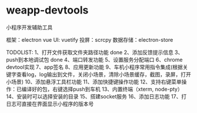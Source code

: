 # weapp-devtools
小程序开发辅助工具

框架：electron vue
UI: vuetify
投屏：scrcpy
数据存储：electron-store

TODOLIST:
1、打开文件获取文件夹路径功能  done
2、添加反馈提示信息
3、push到本地调试包 done
4、端口转发功能
5、设置服务分配端口
6、chrome devtool实现
7、app签名
8、应用更新功能
9、车机小程序常用指令集成(根据关键字查看log，log输出到文件，关闭小场景，清除小场景缓存，截图，录屏，打开小场景)
10、添加悬浮工具栏功能
11、添加快捷键操作功能
12、支持右键菜单操作：已编译好的包，右键选择push到车机
13、内置终端（xterm, node-pty）
14、安装时可以选择安装的目录
15、搭建socket服务
16、添加日志功能
17、打日志可直接在界面显示小程序的版本号